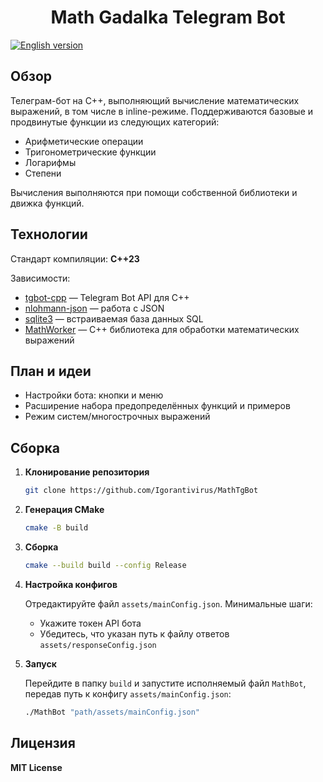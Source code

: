 ﻿<h1 align="center">Math Gadalka Telegram Bot</h1>

[![English version](https://img.shields.io/badge/English%20version-blue)](README.md)

<h2>Обзор</h2>

Телеграм-бот на C++, выполняющий вычисление математических выражений, в том числе в inline-режиме.
Поддерживаются базовые и продвинутые функции из следующих категорий:

* Арифметические операции
* Тригонометрические функции
* Логарифмы
* Степени

Вычисления выполняются при помощи собственной библиотеки и движка функций.

<h2>Технологии</h2>

Стандарт компиляции: **C++23**

Зависимости:
* [tgbot-cpp](https://github.com/reo7sp/tgbot-cpp) — Telegram Bot API для C++
* [nlohmann-json](https://github.com/nlohmann/json) — работа с JSON
* [sqlite3](https://sqlite.org/download.html) — встраиваемая база данных SQL
* [MathWorker](https://github.com/Igorantivirus/MathWorker) — C++ библиотека для обработки математических выражений

<h2>План и идеи</h2>

* Настройки бота: кнопки и меню
* Расширение набора предопределённых функций и примеров
* Режим систем/многострочных выражений

<h2>Сборка</h2>

1. <b>Клонирование репозитория</b>
   
   ```sh
   git clone https://github.com/Igorantivirus/MathTgBot
   ```
2. <b>Генерация CMake</b>
   
   ```sh
   cmake -B build
   ```
3. <b>Сборка</b>
   
   ```sh
   cmake --build build --config Release
   ```
4. <b>Настройка конфигов</b>
   
   Отредактируйте файл `assets/mainConfig.json`. Минимальные шаги:
   - Укажите токен API бота
   - Убедитесь, что указан путь к файлу ответов `assets/responseConfig.json`
5. <b>Запуск</b>
   
   Перейдите в папку `build` и запустите исполняемый файл `MathBot`,
   передав путь к конфигу `assets/mainConfig.json`:
   
   ```sh
   ./MathBot "path/assets/mainConfig.json"
   ```

<h2>Лицензия</h2>

**MIT License**

